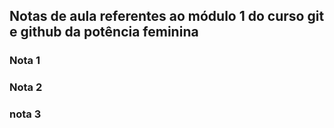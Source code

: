 ## Notas de aula referentes ao módulo 1 do curso git e github da potência feminina

### Nota 1

### Nota 2

### nota 3
